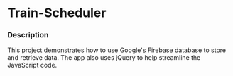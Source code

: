 # Train-Scheduler

### Description

This project demonstrates how to use Google's Firebase database to store and retrieve data. The app also uses jQuery to help streamline the JavaScript code.

